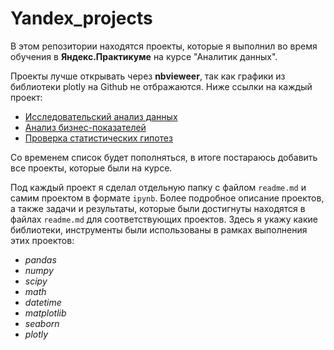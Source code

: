 # Yandex_projects
В этом репозитории находятся проекты, которые я выполнил во время обучения в **Яндекс.Практикуме** на курсе "Аналитик данных".  

Проекты лучше открывать через **nbvieweer**, так как графики из библиотеки plotly на Github не отбражаются. Ниже ссылки на каждый проект:
- [Исследовательский анализ данных](https://nbviewer.jupyter.org/github/antonmasterkov/Yandex_projects/blob/e8f7901ff1e4f9dcafe72ffb3d4a3b86cb2e6804/Исследовательский%20анализ%20данных/Исследование%20данных%20о%20продажах%20игр%20интернет-магазина.ipynb)
- [Анализ бизнес-показателей](https://nbviewer.jupyter.org/github/antonmasterkov/Yandex_projects/blob/main/Анализ%20бизнес-показателей/Анализ%20бизнес-показателей%20Яндекс.Афиша.ipynb)
- [Проверка статистических гипотез](https://nbviewer.jupyter.org/github/antonmasterkov/Yandex_projects/blob/e8f7901ff1e4f9dcafe72ffb3d4a3b86cb2e6804/Проверка%20статистических%20гипотез/Проверка%20стат%20гипотез%20по%20увеличению%20выручки%2C%20их%20приоритизация%2C%20проведение%20АВ%20теста.ipynb#Анализ-A/B-теста)

Со временем список будет пополняться, в итоге постараюсь добавить все проекты, которые были на курсе.

Под каждый проект я сделал отдельную папку с файлом `readme.md` и самим проектом в формате `ipynb`. Более подробное описание проектов, а также задачи и результаты, которые были достигнуты находятся в файлах `readme.md` для соответствующих проектов. Здесь я укажу какие библиотеки, инструменты были использованы в рамках выполнения этих проектов:
- *pandas* 
- *numpy*
- *scipy*
- *math*
- *datetime*
- *matplotlib*
- *seaborn*
- *plotly*
